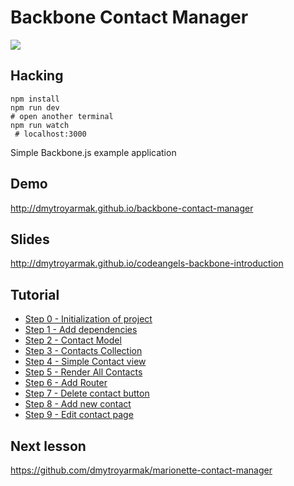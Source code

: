 Backbone Contact Manager
========================

![](https://travis-ci.org/n3tr/Contact-Manager.svg?branch=master)

## Hacking
```
npm install
npm run dev
# open another terminal
npm run watch
 # localhost:3000
```

Simple Backbone.js example application
## Demo
http://dmytroyarmak.github.io/backbone-contact-manager

## Slides
http://dmytroyarmak.github.io/codeangels-backbone-introduction

## Tutorial
- [Step 0 - Initialization of project](https://github.com/dmytroyarmak/backbone-contact-manager/releases/tag/step-0)
- [Step 1 - Add dependencies](https://github.com/dmytroyarmak/backbone-contact-manager/releases/tag/step-1)
- [Step 2 - Contact Model](https://github.com/dmytroyarmak/backbone-contact-manager/releases/tag/step-2)
- [Step 3 - Contacts Collection](https://github.com/dmytroyarmak/backbone-contact-manager/releases/tag/step-3)
- [Step 4 - Simple Contact view](https://github.com/dmytroyarmak/backbone-contact-manager/releases/tag/step-4)
- [Step 5 - Render All Contacts](https://github.com/dmytroyarmak/backbone-contact-manager/releases/tag/step-5)
- [Step 6 - Add Router](https://github.com/dmytroyarmak/backbone-contact-manager/releases/tag/step-6)
- [Step 7 - Delete contact button](https://github.com/dmytroyarmak/backbone-contact-manager/releases/tag/step-7)
- [Step 8 - Add new contact](https://github.com/dmytroyarmak/backbone-contact-manager/releases/tag/step-8)
- [Step 9 - Edit contact page](https://github.com/dmytroyarmak/backbone-contact-manager/releases/tag/step-9)

## Next lesson

https://github.com/dmytroyarmak/marionette-contact-manager
